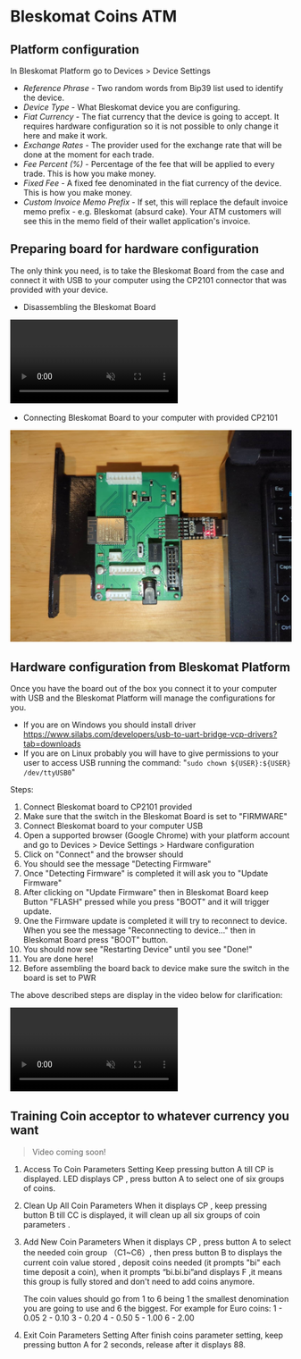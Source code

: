# Bleskomat Coins ATM

## Platform configuration

In Bleskomat Platform go to Devices > Device Settings

- _Reference Phrase_ - Two random words from Bip39 list used to identify the device.
- _Device Type_ - What Bleskomat device you are configuring.
- _Fiat Currency_ - The fiat currency that the device is going to accept. It requires hardware configuration so it is not possible to only change it here and make it work.
- _Exchange Rates_ - The provider used for the exchange rate that will be done at the moment for each trade.
- _Fee Percent (%)_ - Percentage of the fee that will be applied to every trade. This is how you make money.
- _Fixed Fee_ - A fixed fee denominated in the fiat currency of the device. This is how you make money.
- _Custom Invoice Memo Prefix_ - If set, this will replace the default invoice memo prefix - e.g. Bleskomat (absurd cake). Your ATM customers will see this in the memo field of their wallet application's invoice.

## Preparing board for hardware configuration

The only think you need, is to take the Bleskomat Board from the case and connect it with USB to your computer using the CP2101 connector that was provided with your device.

- Disassembling the Bleskomat Board

<video controls muted>
  <source src="./assets/disassembly-bleskomat-coin-board.mp4" type="video/mp4">
</video>

- Connecting Bleskomat Board to your computer with provided CP2101

![](./assets/bleskomat-coins-board-connected.jpeg)

## Hardware configuration from Bleskomat Platform

Once you have the board out of the box you connect it to your computer with USB and the Bleskomat Platform will manage the configurations for you.

- If you are on Windows you should install driver https://www.silabs.com/developers/usb-to-uart-bridge-vcp-drivers?tab=downloads
- If you are on Linux probably you will have to give permissions to your user to access USB running the command: "`sudo chown ${USER}:${USER} /dev/ttyUSB0`"

Steps:

1. Connect Bleskomat board to CP2101 provided
1. Make sure that the switch in the Bleskomat Board is set to "FIRMWARE"
1. Connect Bleskomat board to your computer USB
1. Open a supported browser (Google Chrome) with your platform account and go to Devices > Device Settings > Hardware configuration
1. Click on "Connect" and the browser should
1. You should see the message "Detecting Firmware"
1. Once "Detecting Firmware" is completed it will ask you to "Update Firmware"
1. After clicking on "Update Firmware" then in Bleskomat Board keep Button "FLASH" pressed while you press "BOOT" and it will trigger update.
1. One the Firmware update is completed it will try to reconnect to device. When you see the message "Reconnecting to device..." then in Bleskomat Board press "BOOT" button.
1. You should now see "Restarting Device" until you see "Done!"
1. You are done here!
1. Before assembling the board back to device make sure the switch in the board is set to PWR

The above described steps are display in the video below for clarification:

<video controls muted>
  <source src="./assets/bleskomat-coins-hardware-configuration.webm" type="video/mp4">
</video>

## Training Coin acceptor to whatever currency you want

> Video coming soon!

1. Access To Coin Parameters Setting
   Keep pressing button A till CP is displayed.
   LED displays CP , press button A to select one of six groups of coins.

1. Clean Up All Coin Parameters
   When it displays CP , keep pressing button B till CC is displayed, it will clean up all six
   groups of coin parameters .

1. Add New Coin Parameters
   When it displays CP , press button A to select the needed coin group （C1~C6）, then press
   button B to displays the current coin value stored , deposit coins needed (it prompts "bi" each
   time deposit a coin), when it prompts “bi.bi.bi”and displays F ,it means this group is fully
   stored and don't need to add coins anymore.

   The coin values should go from 1 to 6 being 1 the smallest denomination you are going to use and 6 the biggest.
   For example for Euro coins:
   1 - 0.05
   2 - 0.10
   3 - 0.20
   4 - 0.50
   5 - 1.00
   6 - 2.00

1. Exit Coin Parameters Setting
   After finish coins parameter setting, keep pressing button A for 2 seconds, release after it
   displays 88.
